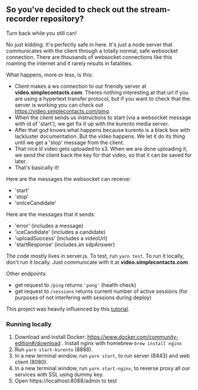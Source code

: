 ## So you've decided to check out the stream-recorder repository?

Turn back while you still can!

No just kidding. It's perfectly safe in here. It's just a node server that communicates with the client through a totally normal, safe websocket connection. There are thousands of websocket connections like this roaming the internet and it rarely results in fatalities.

What happens, more or less, is this:

* Client makes a ws connection to our friendly server at **video.simplecontacts.com**. Theres nothing interesting at that url if you are using a hypertext transfer protocol, but if you want to check that the server is working you can check out https://video.simplecontacts.com/ping.
* When the client sends us instructions to start (via a websocket message with id of 'start'), we get fix it up with the kurento media server.
* After that god knows what happens because kurento is a black box with lackluster documentation. But the video happens. We let it do its thing until we get a 'stop' message from the client.
* That nice lil video gets uploaded to s3. When we are done uploading it, we send the client back the key for that video, so that it can be saved for later.
* That's basically it!

Here are the messages the websocket can receive:

* 'start'
* 'stop'
* 'onIceCandidate'

Here are the messages that it sends:

* 'error' (includes a message)
* 'iceCandidate' (includes a candidate)
* 'uploadSuccess' (includes a videoUrl)
* 'startResponse' (includes an sdpAnswer)

The code mostly lives in server.js. To test, run `yarn test`. To run it locally, don't run it locally. Just communicate with it at **video.simplecontacts.com**.

Other endpoints:

* get request to `/ping` returns `'pong'` (health check)
* get request to `/sessions` returns current number of active sessions (for purposes of not interfering with sessions during deploy)

This project was heavily influenced by this [tutorial](https://github.com/Kurento/kurento-tutorial-node/tree/master/kurento-hello-world).

### Running locally

1. Download and install Docker: https://www.docker.com/community-edition#/download . Install nginx with homebrew `brew install nginx`
2. Run `yarn start-kurento` (8888).
3. In a new terminal window, run `yarn start`, to run server (8443) and web client (8080).
4. In a new terminal window, run `yarn start-nginx`, to reverse proxy all our services with SSL using dummy key.
5. Open https://localhost:8088/admin to test
